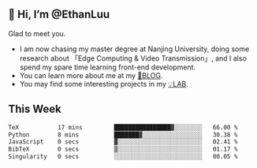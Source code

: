 ## 👋 Hi, I’m @EthanLuu

Glad to meet you.

- I am now chasing my master degree at Nanjing University, doing some research about 「Edge Computing & Video Transmission」, and I also spend my spare time learning front-end development.
- You can learn more about me at my [📝BLOG](https://blog.ethanloo.cn).
- You may find some interesting projects in my [💡LAB](https://lab.ethanloo.cn).

## This Week
<!--START_SECTION:waka-->

```txt
TeX           17 mins         ████████████████▓░░░░░░░░   66.00 %
Python        8 mins          ███████▓░░░░░░░░░░░░░░░░░   30.38 %
JavaScript    0 secs          ▓░░░░░░░░░░░░░░░░░░░░░░░░   02.41 %
BibTeX        0 secs          ▒░░░░░░░░░░░░░░░░░░░░░░░░   01.17 %
Singularity   0 secs          ░░░░░░░░░░░░░░░░░░░░░░░░░   00.05 %
```

<!--END_SECTION:waka-->
